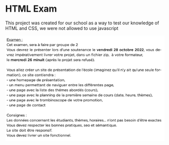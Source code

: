 # HTML Exam

This project was created for our school as a way to test our knowledge of HTML and CSS, we were not allowed to use javascript

![alt text](./projet%20final%20HTML.png)
